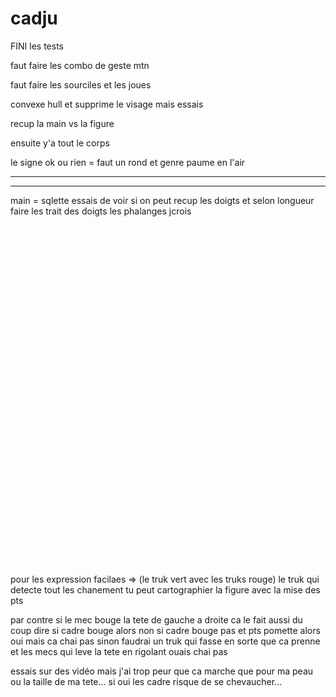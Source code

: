 # cadju



FINI les tests

faut faire les combo de geste mtn

faut faire les sourciles et les joues

convexe hull et supprime le visage mais essais

recup la main vs la figure

ensuite y'a tout le corps 

le signe ok ou rien = faut un rond et genre paume en l'air 

-------------------------------




------------------------------

main = sqlette essais de voir si on peut recup les doigts et selon longueur faire les trait des doigts les phalanges jcrois


<br><br><br><br><br><br><br><br><br><br><br><br><br><br><br><br><br><br><br><br><br>
-----------------------------

pour les expression facilaes => (le truk vert avec les truks rouge) le truk qui detecte tout les chanement tu peut cartographier la figure avec la mise des pts



par contre si le mec bouge la tete de gauche a droite ca le fait aussi du coup dire si cadre bouge alors non si cadre bouge pas et pts pomette alors oui mais ca chai pas sinon faudrai un truk qui fasse en sorte que ca prenne et les mecs qui leve la tete en rigolant ouais chai pas



essais sur des vidéo mais j'ai trop peur que ca marche que pour ma peau ou la taille de ma tete... si oui les cadre risque de se chevaucher...

